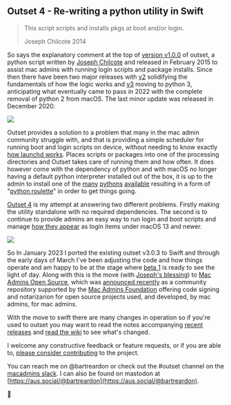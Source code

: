 ## Outset 4 - Re-writing a python utility in Swift

> This script scripts and installs pkgs at boot and/or login.
> 
> Joseph Chilcote 2014

So says the explanatory comment at the top of [version v1.0.0](https://github.com/chilcote/outset/releases/tag/v1.0.0) of outset, a python script written by [Joseph Chilcote](https://github.com/chilcote) and released in February 2015 to assist mac admins with running login scripts and package installs. Since then there have been two major releases with [v2](https://github.com/chilcote/outset/releases/tag/v2.0.0) solidifying the fundamentals of how the logic works and [v3](https://github.com/chilcote/outset/releases/tag/3.0.0) moving to python 3, anticipating what eventually came to pass in 2022 with the complete removal of python 2 from macOS. The last minor update was released in December 2020.

![](https://breardon.home.blog/wp-content/uploads/2023/03/outset.png_128x128402x.png?w=256)

Outset provides a solution to a problem that many in the mac admin community struggle with, and that is providing a simple scheduler for running boot and login scripts on device, without needing to know exactly [how launchd works](https://www.launchd.info/). Places scripts or packages into one of the processing directories and Outset takes care of running them and how often. It does however come with the dependency of python and with macOS no longer having a default python interpreter installed out of the box, it is up to the admin to install one of the [many](https://github.com/macadmins/python) [pythons](https://www.python.org/downloads/mac-osx/) [available](https://formulae.brew.sh/formula/python@3.9) resulting in a form of "[python roulette](https://github.com/chilcote/outset/blob/master/scripts/postinstall#L30-L40)" in order to get things going.

[Outset 4](https://github.com/macadmins/outset) is my attempt at answering two different problems. Firstly making the utility standalone with no required dependencies. The second is to continue to provide admins an easy way to run login and boot scripts and manage [how they appear](https://apple.stackexchange.com/questions/449441/where-do-the-allow-in-the-background-login-items-in-the-macos-ventura-system-s) as login items under macOS 13 and newer.

![](https://breardon.home.blog/wp-content/uploads/2023/03/image-7-3-2023-at-9.07-pm.jpg?w=526)

So In January 2023 I ported the existing outset v3.0.3 to Swift and through the early days of March I've been adjusting the code and how things operate and am happy to be at the stage where [beta 1](https://github.com/macadmins/outset/releases/tag/v4.0-Beta-1) is ready to see the light of day. Along with this is the move (with [Joseph's blessing](https://mastodon.social/@chilcote/109972501065747699)) to [Mac Admins Open Source](https://macadmins.io), which was [announced recently](https://www.macadmins.org/news/mac-admins-open-source) as a community repository supported by the [Mac Admins Foundation](https://www.macadmins.org/about-the-mac-admins-foundation) offering code signing and notarizarion for open source projects used, and developed, by mac admins, for mac admins.

With the move to swift there are many changes in operation so if you're used to outset you may want to read the notes accompanying [recent releases](https://github.com/macadmins/outset/releases) and [read the wiki](https://github.com/macadmins/outset/wiki/FAQ) to see what's changed.

I welcome any constructive feedback or feature requests, or if you are able to, [please consider contributing](https://github.com/macadmins/outset/wiki/Contributing) to the project.

You can reach me on @bartreardon or check out the #outset channel on the [macadmins slack](https://www.macadmins.org). I can also be found on mastodon at [https://aus.social/@bartreardon](https://aus.social/@bartreardon).

🙂
